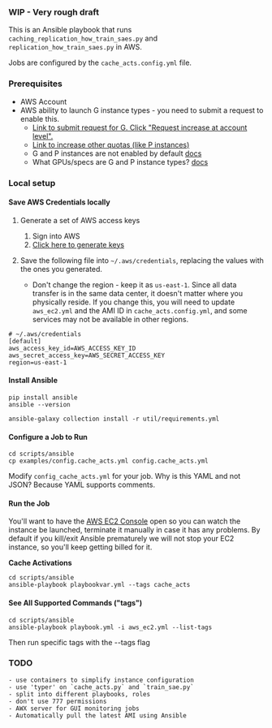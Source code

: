 ### WIP - Very rough draft

This is an Ansible playbook that runs `caching_replication_how_train_saes.py` and `replication_how_train_saes.py` in AWS.

Jobs are configured by the `cache_acts.config.yml` file.

### Prerequisites
- AWS Account
- AWS ability to launch G instance types - you need to submit a request to enable this.
  - [Link to submit request for G. Click "Request increase at account level".](https://us-east-1.console.aws.amazon.com/servicequotas/home/services/ec2/quotas/L-3819A6DF)
  - [Link to increase other quotas (like P instances)](https://us-east-1.console.aws.amazon.com/servicequotas/home/services/ec2/quotas)
  - G and P instances are not enabled by default [docs](https://docs.aws.amazon.com/AWSEC2/latest/UserGuide/ec2-resource-limits.html)
  - What GPUs/specs are G and P instance types? [docs](https://docs.aws.amazon.com/dlami/latest/devguide/gpu.html)


### Local setup

#### Save AWS Credentials locally
1) Generate a set of AWS access keys 
   1) Sign into AWS
   2) [Click here to generate keys](
	https://us-east-1.console.aws.amazon.com/iam/home?region=us-east-1#/security_credentials/access-key-wizard)

2) Save the following file into `~/.aws/credentials`, replacing the values with the ones you generated.
   - Don't change the region - keep it as `us-east-1`. Since all data transfer is in the same data center, it doesn't matter where you physically reside. If you change this, you will need to update `aws_ec2.yml` and the AMI ID in `cache_acts.config.yml`, and some services may not be available in other regions.

```
# ~/.aws/credentials
[default]
aws_access_key_id=AWS_ACCESS_KEY_ID
aws_secret_access_key=AWS_SECRET_ACCESS_KEY
region=us-east-1
```

#### Install Ansible

```
pip install ansible
ansible --version

ansible-galaxy collection install -r util/requirements.yml
```

#### Configure a Job to Run
```
cd scripts/ansible
cp examples/config.cache_acts.yml config.cache_acts.yml
```
Modify `config_cache_acts.yml` for your job. Why is this YAML and not JSON? Because YAML supports comments.

#### Run the Job

You'll want to have the [AWS EC2 Console](https://us-east-1.console.aws.amazon.com/ec2/home?region=us-east-1) open so you can watch the instance be launched, terminate it manually in case it has any problems. By default if you kill/exit Ansible prematurely we will not stop your EC2 instance, so you'll keep getting billed for it.


__Cache Activations__

```
cd scripts/ansible
ansible-playbook playbookvar.yml --tags cache_acts
```

#### See All Supported Commands ("tags")

```
cd scripts/ansible
ansible-playbook playbook.yml -i aws_ec2.yml --list-tags
```
Then run specific tags with the --tags flag

### TODO
    - use containers to simplify instance configuration
    - use 'typer' on `cache_acts.py` and `train_sae.py` 
    - split into different playbooks, roles
    - don't use 777 permissions
	- AWX server for GUI monitoring jobs
    - Automatically pull the latest AMI using Ansible